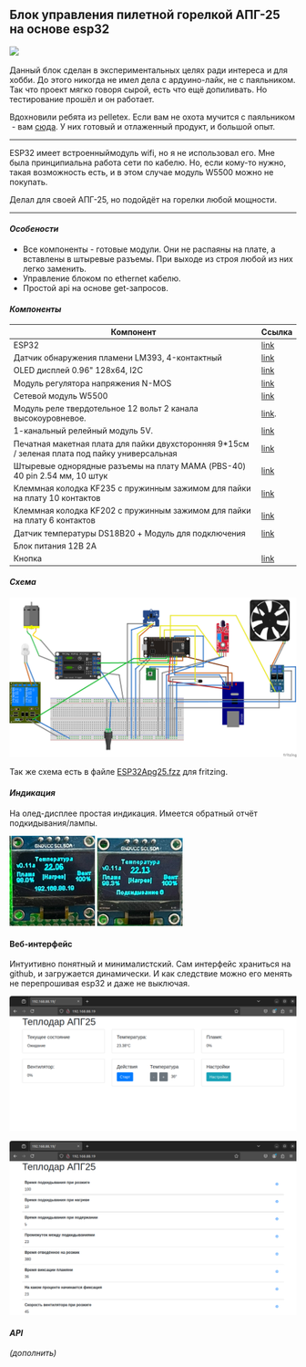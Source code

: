 ## Блок управления пилетной горелкой АПГ-25 на основе esp32

![](https://img.shields.io/badge/version-0.112_alpha-blue)

Данный блок сделан в экспериментальных целях ради интереса и для хобби. До этого никогда не имел дела с ардуино-лайк, не с паяльником. Так что проект мягко говоря сырой, есть что ещё допиливать. Но тестирование прошёл и он работает.

Вдохновили ребята из pelletex. Если вам не охота мучится с паяльником  - вам [сюда](http://pt.filnet.ru/glavnaya). У них готовый и отлаженный продукт, и большой опыт.

---

ESP32 имеет встроенныймодуль wifi, но я не использовал его. Мне была принципиальна работа сети по кабелю. Но, если кому-то нужно, такая возможность есть, и в этом случае модуль W5500 можно не покупать.

Делал для своей АПГ-25, но подойдёт на горелки любой мощности.

---

#### _Особености_

*   Все компоненты - готовые модули. Они не распаяны на плате, а вставлены в штыревые разъемы. При выходе из строя любой из них легко заменить.
*   Управление блоком по ethernet кабелю.
*   Простой api на основе get-запросов.

#### _Компоненты_

| Компонент | Ссылка |
| --- | --- |
| ESP32 | [link](https://market.yandex.ru/product--maketnaia-plata-nodemcu-esp32-esp-wroom-32-ch340-type-c-wifi-bluetooth-lua-sverkhnizkoe-energopotreblenie/1790648827?sku=101880910886&uniqueId=58119328&do-waremd5=1HNdoUzQZoufGNtK-6E05Q&nid=61856) |
| Датчик обнаружения пламени LM393, 4-контактный | [link](https://www.ozon.ru/product/datchik-obnaruzheniya-plameni-lm393-4-kontaktnyy-846693032/?asb=hBiRiZDrNwCDoU7U5QeV0Pm0KUHdelHlmZQXETNRLEw%253D&asb2=aw-6rGzNZhQRzpwiNINKjgid4D3GQ0P4UlEKcmdoBjm0Vx1kkgscBu8M4ftGOWhgeHI1bINY-PZ9cj3KUq3dVw&avtc=1&avte=2&avts=1725123589&keywords=%D0%94%D0%B0%D1%82%D1%87%D0%B8%D0%BA+%D0%BE%D0%B1%D0%BD%D0%B0%D1%80%D1%83%D0%B6%D0%B5%D0%BD%D0%B8%D1%8F+%D0%BF%D0%BB%D0%B0%D0%BC%D0%B5%D0%BD%D0%B8+LM393%2C+4-%D0%BA%D0%BE%D0%BD%D1%82%D0%B0%D0%BA%D1%82%D0%BD%D1%8B%D0%B9) |
| OLED дисплей 0.96" 128x64, I2C | [link](https://www.ozon.ru/product/oled-displey-0-96-128x64-i2c-goluboy-832377824/) |
| Модуль регулятора напряжения N-MOS | [link](https://www.ozon.ru/product/regulyator-skorosti-dvigatelya-xy-mos-regulyator-napryazheniya-n-mos-pereklyuchatel-1228912589/) |
| Сетевой модуль W5500 | [link](https://market.yandex.ru/product--setevoi-modul-w5500-tcp-ip-stm32-ethernet-dlia-arduino-n/1824023690?sku=101968565885&uniqueId=932565&do-waremd5=l6RW3MQS-Dln0jpte7dQYg&nid=61856) |
| Модуль реле твердотельное 12 вольт 2 канала высокоуровневое. | [link](https://www.ozon.ru/product/2-kanalnyy-12v-vysokourovnevoe-upravlenie-postoyannym-tokom-tverdotelnyy-releynyy-1269808418/?asb=jfKKWBOPga39T1%252BnU778n8fPJhGylEFF79nT4Hy2vvo%253D&asb2=9m36PaoZSx6NZqCvn08IWXfeeGZyMap-SNcyaLtdKU_Byuym_SM1OqxrUQc0LSsKMH3ge37WfRrRfPAUHHlrkA&avtc=1&avte=2&avts=1725709586&keywords=%D0%9C%D0%BE%D0%B4%D1%83%D0%BB%D1%8C+%D1%80%D0%B5%D0%BB%D0%B5+%D1%82%D0%B2%D0%B5%D1%80%D0%B4%D0%BE%D1%82%D0%B5%D0%BB%D1%8C%D0%BD%D0%BE%D0%B5+12+%D0%B2%D0%BE%D0%BB%D1%8C%D1%82+2+%D0%BA%D0%B0%D0%BD%D0%B0%D0%BB%D0%B0+%D0%B2%D1%8B%D1%81%D0%BE%D0%BA%D0%BE%D1%83%D1%80%D0%BE%D0%B2%D0%BD%D0%B5%D0%B2%D0%BE%D0%B5). |
| 1-канальный релейный модуль 5V. | [link](https://www.ozon.ru/product/1-kanalnyy-releynyy-modul-5v-5-volt-1-kanal-modul-rele-1-kanal-nagruzka-max-ac-250v-10a-dc-30v-1269506499) |
| Печатная макетная плата для пайки двухсторонняя 9\*15см / зеленая плата под пайку универсальная | [link](https://www.ozon.ru/product/pechatnaya-maketnaya-plata-dlya-payki-dvuhstoronnyaya-9-15sm-zelenaya-plata-pod-payku-universalnaya-1067054329/) |
| Штыревые однорядные разъемы на плату МАМА (PBS-40) 40 pin 2.54 мм, 10 штук | [link](https://www.ozon.ru/product/shtyrevye-odnoryadnye-razemy-na-platu-mama-pbs-40-40-pin-2-54-mm-10-shtuk-pld-razem-dlya-proektov-1051231516/) |
| Клеммная колодка KF235 с пружинным зажимом для пайки на плату 10 контактов | [link](https://www.ozon.ru/product/klemmnaya-kolodka-kf235-s-pruzhinnym-zazhimom-dlya-payki-na-platu-10-kontaktov-764072916/) |
| Клеммная колодка KF202 с пружинным зажимом для пайки на плату 6 контактов | [link](https://www.ozon.ru/product/klemmnaya-kolodka-kf202-s-pruzhinnym-zazhimom-dlya-payki-na-platu-6-kontaktov-764413414/?asb=tby0V74ND2o5hfGW%252BpJRGPScawkkOdKy86vDkkyHVbY%253D&asb2=e1GlgWaGzBMgbJze2s-4N4_KQ9pGT57vutAZm60iL8_p1W8YhybogodsTgph1pFd&avtc=1&avte=2&avts=1725124843&keywords=%D0%9A%D0%BB%D0%B5%D0%BC%D0%BC%D0%BD%D0%B0%D1%8F+%D0%BA%D0%BE%D0%BB%D0%BE%D0%B4%D0%BA%D0%B0+KF202+%D1%81+%D0%BF%D1%80%D1%83%D0%B6%D0%B8%D0%BD%D0%BD%D1%8B%D0%BC+%D0%B7%D0%B0%D0%B6%D0%B8%D0%BC%D0%BE%D0%BC+%D0%B4%D0%BB%D1%8F+%D0%BF%D0%B0%D0%B9%D0%BA%D0%B8+%D0%BD%D0%B0+%D0%BF%D0%BB%D0%B0%D1%82%D1%83+7+%D0%BA%D0%BE%D0%BD%D1%82%D0%B0%D0%BA%D1%82%D0%BE%D0%B2) |
| Датчик температуры DS18B20 + Модуль для подключения | [link](https://www.ozon.ru/product/datchik-temperatury-ds18b20-modul-dlya-podklyucheniya-832438319/) |
| Блок питания 12В 2А |   |
| Кнопка | [link](https://www.ozon.ru/product/taktovaya-knopka-dip-6mm-h-6mm-h-5mm-kan0611-0431b-komplekt-10sht-1298579180/?asb=FrKIU8vldZLXNb3YUGktmree2B6OnrtZFifcX5JdYMo%253D&asb2=RV0PnuV4dz6rov_p2IldNqN6CenkD2PfN_WyzEUUpLi4DdRtN5qWcosX4vlPzXEvz7RMKIquM4ONTrmxuFaCaQ&avtc=1&avte=2&avts=1725126256&keywords=arduino+%D0%BA%D0%BD%D0%BE%D0%BF%D0%BA%D0%B0) |

#### _Схема_

![](img/ESP32Apg25.png)

Так же схема есть в файле [ESP32Apg25.fzz](https://github.com/arma666/apg25-arduino/blob/main/ESP32Apg25.fzz) для fritzing.

#### _Индикация_

На олед-дисплее простая индикация. Имеется обратный отчёт подкидывания/лампы.   

<img src="img/oled1.jpeg" width="150"/>
<img src="img/oled2.jpeg" width="150"/>


#### Веб-интерфейс

Интуитивно понятный и минималистский. Сам интерфейс храниться на github, и загружается динамически. И как следствие можно его менять не перепрошивая esp32 и даже не выключая. 

![](img/web1.png) 

![](img/web2.png)

#### _API_

_(дополнить)_